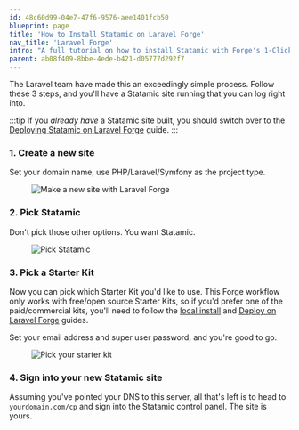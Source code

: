 ```yaml
---
id: 48c60d99-04e7-47f6-9576-aee1401fcb50
blueprint: page
title: 'How to Install Statamic on Laravel Forge'
nav_title: 'Laravel Forge'
intro: "A full tutorial on how to install Statamic with Forge's 1-Click Installer. For this walk-through, we'll assume you have a [Forge](https://forge.laravel.com) account with a server provisioned."
parent: ab08f409-8bbe-4ede-b421-d05777d292f7
---
```


The Laravel team have made this an exceedingly simple process. Follow these 3 steps, and you'll have a Statamic site running that you can log right into.

:::tip
If you _already have_ a Statamic site built, you should switch over to the [Deploying Statamic on Laravel Forge](/deploying/laravel-forge) guide.
:::


### 1. Create a new site

Set your domain name, use PHP/Laravel/Symfony as the project type.

<figure>
    <img src="/img/installing-forge-new-site.png" alt="Make a new site with Laravel Forge">
</figure>

### 2. Pick Statamic

Don't pick those other options. You want Statamic.

<figure>
    <img src="/img/installing-forge-pick-statamic.png" alt="Pick Statamic">
</figure>

### 3. Pick a Starter Kit

Now you can pick which Starter Kit you'd like to use. This Forge workflow only works with free/open source Starter Kits, so if you'd prefer one of the paid/commercial kits, you'll need to follow the [local install](/installing/laravel-herd) and [Deploy on Laravel Forge](/deploying/laravel-forge) guides.

Set your email address and super user password, and you're good to go.

<figure>
    <img src="/img/installing-pick-kit.png" alt="Pick your starter kit">
</figure>

### 4. Sign into your new Statamic site

Assuming you've pointed your DNS to this server, all that's left is to head to `yourdomain.com/cp` and sign into the Statamic control panel. The site is yours.
